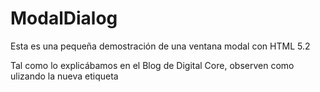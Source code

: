 # ModalDialog
Esta es una pequeña demostración de una ventana modal con HTML 5.2

Tal como lo explicábamos en el Blog de Digital Core, observen como ulizando la nueva etiqueta <dialog> y unas cuantas líneas de código CSS
se pueden hacer muchas cosas interesantes, y lo mejor, utilizando una buena semántica de HTML.

No olvides clonar el repositorio y hacer tus pruebas, recuerda que la práctica hace al maestro.
Saludos desde Digital Core y un abrazo digital para todos.
